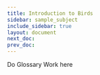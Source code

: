 ```yaml
---
title: Introduction to Birds
sidebar: sample_subject
include_sidebar: true
layout: document
next_doc: 
prev_doc: 
---
```


Do Glossary Work here
